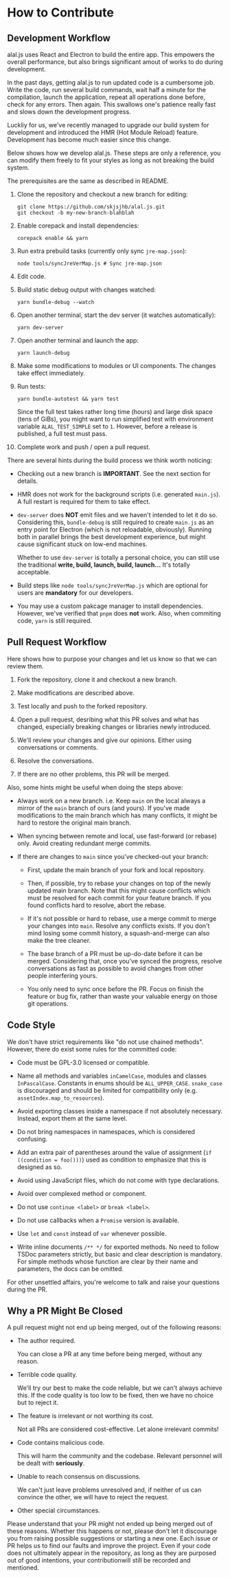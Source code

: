 # How to Contribute

## Development Workflow

alal.js uses React and Electron to build the entire app. This empowers the overall performance, but also brings significant amout of works to do during development.

In the past days, getting alal.js to run updated code is a cumbersome job. Write the code, run several build commands, wait half a minute for the compilation, launch the application, repeat all operations done before, check for any errors. Then again. This swallows one's patience really fast and slows down the development progress.

Luckliy for us, we've recently managed to upgrade our build system for development and introduced the HMR (Hot Module Reload) feature. Development has become much easier since this change.

Below shows how we develop alal.js. These steps are only a reference, you can modify them freely to fit your styles as long as not breaking the build system.

The prerequisites are the same as described in README.

1. Clone the repository and checkout a new branch for editing:
   
   ```shell
   git clone https://github.com/skjsjhb/alal.js.git
   git checkout -b my-new-branch-blahblah
   ```

2. Enable corepack and install dependencies:
   
   ```shell
   corepack enable && yarn
   ```

3. Run extra prebuild tasks (currently only sync `jre-map.json`):
   
   ```shell
   node tools/syncJreVerMap.js # Sync jre-map.json
   ```

4. Edit code.

5. Build static debug output with changes watched:
   
   ```shell
   yarn bundle-debug --watch
   ```

6. Open another terminal, start the dev server (it watches automatically):
   
   ```shell
   yarn dev-server
   ```

7. Open another terminal and launch the app:
   
   ```shell
   yarn launch-debug
   ```

8. Make some modifications to modules or UI components. The changes take effect immediately.

9. Run tests:
   
   ```shell
   yarn bundle-autotest && yarn test
   ```
   
   Since the full test takes rather long time (hours) and large disk space (tens of GiBs), you might want to run simplified test with environment variable `ALAL_TEST_SIMPLE` set to `1`. However, before a release is published, a full test must pass.

10. Complete work and push / open a pull request.

There are several hints during the build process we think worth noticing:

- Checking out a new branch is **IMPORTANT**. See the next section for details.

- HMR does not work for the background scripts (i.e. generated `main.js`). A full restart is required for them to take effect.

- `dev-server` does **NOT** emit files and we haven't intended to let it do so. Considering this, `bundle-debug` is still required to create `main.js` as an entry point for Electron (which is not reloadable, obviously). Running both in parallel brings the best development experience, but might cause significant stuck on low-end machines.
  
  Whether to use `dev-server` is totally a personal choice, you can still use the traditional **write, build, launch, build, launch...** It's totally acceptable.

- Build steps like `node tools/syncJreVerMap.js` which are optional for users are **mandatory** for our developers.

- You may use a custom pakcage manager to install dependencies. However, we've verified that `pnpm` does **not** work. Also, when commiting code, `yarn` is still required.

## Pull Request Workflow

Here shows how to purpose your changes and let us know so that we can review them.

1. Fork the repository, clone it and checkout a new branch.

2. Make modifications are described above.

3. Test locally and push to the forked repository.

4. Open a pull request, desribing what this PR solves and what has changed, especially breaking changes or libraries newly introduced.

5. We'll review your changes and give our opinions. Either using conversations or comments.

6. Resolve the conversations.

7. If there are no other problems, this PR will be merged.

Also, some hints might be useful when doing the steps above:

- Always work on a new branch. i.e. Keep `main` on the local always a mirror of the `main` branch of ours (and yours). If you've made modifications to the main branch which has many conflicts, it might be hard to restore the original main branch.

- When syncing between remote and local, use fast-forward (or rebase) only. Avoid creating redundant merge commits.

- If there are changes to `main` since you've checked-out your branch:
  
  - First, update the main branch of your fork and local repository.
  
  - Then, if possible, try to rebase your changes on top of the newly updated main branch. Note that this might cause conflicts which must be resolved for each commit for your feature branch. If you found conflicts hard to resolve, abort the rebase.
  
  - If it's not possible or hard to rebase, use a merge commit to merge your changes into `main`. Resolve any conflicts exists. If you don't mind losing some commit history, a squash-and-merge can also make the tree cleaner.
  
  - The base branch of a PR must be up-do-date before it can be merged. Considering that, once you've synced the progress, resolve conversations as fast as possible to avoid changes from other people interfering yours.
  
  - You only need to sync once before the PR. Focus on finish the feature or bug fix, rather than waste your valuable energy on those git operations.

## Code Style

We don't have strict requirements like "do not use chained methods". However, there do exist some rules for the committed code:

- Code must be GPL-3.0 licensed or compatible.

- Name all methods and variables `inCamelCase`, modules and classes `InPascalCase`. Constants in enums should be `ALL_UPPER_CASE`. `snake_case` is discouraged and should be limited for compatibility only (e.g. `assetIndex.map_to_resources`).

- Avoid exporting classes inside a namespace if not absolutely necessary. Instead, export them at the same level.

- Do not bring namespaces in namespaces, which is considered confusing.

- Add an extra pair of parentheses around the value of assignment (`if ((condition = foo()))`) used as condition to emphasize that this is designed as so.

- Avoid using JavaScript files, which do not come with type declarations.

- Avoid over complexed method or component.

- Do not use `continue <label>` or `break <label>`.

- Do not use callbacks when a `Promise` version is available.

- Use `let` and `const` instead of `var` whenever possible.

- Write inline documents `/** */` for exported methods. No need to follow TSDoc parameters strictly, but basic and clear description is mandatory. For simple methods whose function are clear by their name and parameters, the docs can be omitted.

For other unsettled affairs, you're welcome to talk and raise your questions during the PR.

## Why a PR Might Be Closed

A pull request might not end up being merged, out of the following reasons:

- The author required.
  
  You can close a PR at any time before being merged, without any reason.

- Terrible code quality.
  
  We'll try our best to make the code reliable, but we can't always achieve this. If the code quality is too low to be fixed, then we have no choice but to reject it.

- The feature is irrelevant or not worthing its cost.
  
  Not all PRs are considered cost-effective. Let alone irrelevant commits!

- Code contains malicious code.
  
  This will harm the community and the codebase. Relevant personnel will be dealt with **seriously**.

- Unable to reach consensus on discussions.
  
  We can't just leave problems unresolved and, if neither of us can convince the other, we will have to reject the request.

- Other special circumstances.

Please understand that your PR might not ended up being merged out of these reasons. Whether this happens or not, please don't let it discourage you from raising possible suggestions or starting a new one. Each issue or PR helps us to find our faults and improve the project. Even if your code does not ultimately appear in the repository, as long as they are purposed out of good intentions, your contributionwill still be recorded and mentioned.
